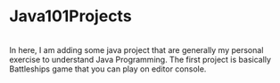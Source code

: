 # Java101Projects
<br>
In here, I am adding some java project that are generally my personal exercise to understand Java Programming.
The first project is basically Battleships game that you can play on editor console.
